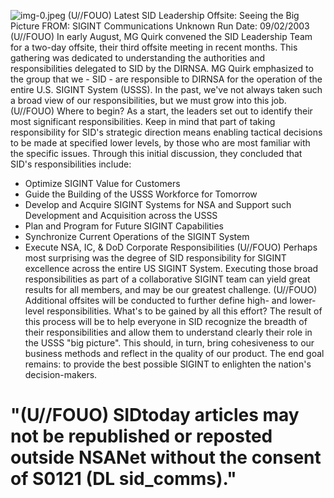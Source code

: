 ![img-0.jpeg](img-0.jpeg)
(U//FOUO) Latest SID Leadership Offsite: Seeing the Big Picture
FROM: SIGINT Communications
Unknown
Run Date: 09/02/2003
(U//FOUO) In early August, MG Quirk convened the SID Leadership Team for a two-day offsite, their third offsite meeting in recent months. This gathering was dedicated to understanding the authorities and responsibilities delegated to SID by the DIRNSA. MG Quirk emphasized to the group that we - SID - are responsible to DIRNSA for the operation of the entire U.S. SIGINT System (USSS). In the past, we've not always taken such a broad view of our responsibilities, but we must grow into this job.
(U//FOUO) Where to begin? As a start, the leaders set out to identify their most significant responsibilities. Keep in mind that part of taking responsibility for SID's strategic direction means enabling tactical decisions to be made at specified lower levels, by those who are most familiar with the specific issues. Through this initial discussion, they concluded that SID's responsibilities include:

- Optimize SIGINT Value for Customers
- Guide the Building of the USSS Workforce for Tomorrow
- Develop and Acquire SIGINT Systems for NSA and Support such Development and Acquisition across the USSS
- Plan and Program for Future SIGINT Capabilities
- Synchronize Current Operations of the SIGINT System
- Execute NSA, IC, \& DoD Corporate Responsibilities
(U//FOUO) Perhaps most surprising was the degree of SID responsibility for SIGINT excellence across the entire US SIGINT System. Executing those broad responsibilities as part of a collaborative SIGINT team can yield great results for all members, and may be our greatest challenge.
(U//FOUO) Additional offsites will be conducted to further define high- and lower-level responsibilities. What's to be gained by all this effort? The result of this process will be to help everyone in SID recognize the breadth of their responsibilities and allow them to understand clearly their role in the USSS "big picture". This should, in turn, bring cohesiveness to our business methods and reflect in the quality of our product. The end goal remains: to provide the best possible SIGINT to enlighten the nation's decision-makers.


# "(U//FOUO) SIDtoday articles may not be republished or reposted outside NSANet without the consent of S0121 (DL sid_comms)."
